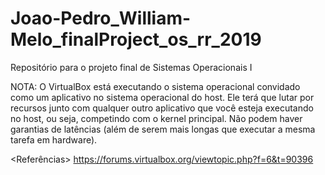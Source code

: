 # Joao-Pedro_William-Melo_finalProject_os_rr_2019
Repositório para o projeto final de Sistemas Operacionais I

NOTA:
  O VirtualBox está executando o sistema operacional convidado como um aplicativo no sistema operacional do host. Ele terá que lutar por recursos junto com qualquer outro aplicativo que você esteja executando no host, ou seja, competindo com o kernel principal. Não podem haver garantias de latências (além de serem mais longas que executar a mesma tarefa em hardware).
  

<Referências>
https://forums.virtualbox.org/viewtopic.php?f=6&t=90396
